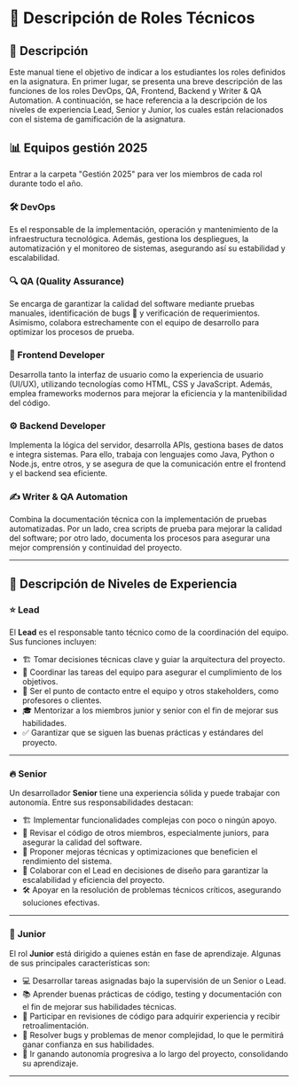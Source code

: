 # 📌 Descripción de Roles Técnicos

## 📖 Descripción

Este manual tiene el objetivo de indicar a los estudiantes los roles definidos en la asignatura. En primer lugar, se presenta una breve descripción de las funciones de los roles DevOps, QA, Frontend, Backend y Writer & QA Automation. A continuación, se hace referencia a la descripción de los niveles de experiencia Lead, Senior y Junior, los cuales están relacionados con el sistema de gamificación de la asignatura.

## 📊 Equipos gestión 2025
Entrar a la carpeta "Gestión 2025" para ver los miembros de cada rol durante todo el año.


### 🛠️ DevOps

Es el responsable de la implementación, operación y mantenimiento de la infraestructura tecnológica. Además, gestiona los despliegues, la automatización y el monitoreo de sistemas, asegurando así su estabilidad y escalabilidad.

### 🔍 QA (Quality Assurance)

Se encarga de garantizar la calidad del software mediante pruebas manuales, identificación de bugs 🐞 y verificación de requerimientos. Asimismo, colabora estrechamente con el equipo de desarrollo para optimizar los procesos de prueba.

### 🎨 Frontend Developer

Desarrolla tanto la interfaz de usuario como la experiencia de usuario (UI/UX), utilizando tecnologías como HTML, CSS y JavaScript. Además, emplea frameworks modernos para mejorar la eficiencia y la mantenibilidad del código.

### ⚙️ Backend Developer

Implementa la lógica del servidor, desarrolla APIs, gestiona bases de datos e integra sistemas. Para ello, trabaja con lenguajes como Java, Python o Node.js, entre otros, y se asegura de que la comunicación entre el frontend y el backend sea eficiente.

### ✍️ Writer & QA Automation

Combina la documentación técnica con la implementación de pruebas automatizadas. Por un lado, crea scripts de prueba para mejorar la calidad del software; por otro lado, documenta los procesos para asegurar una mejor comprensión y continuidad del proyecto.

---

## 🚀 Descripción de Niveles de Experiencia

### ⭐ **Lead**

El **Lead** es el responsable tanto técnico como de la coordinación del equipo. Sus funciones incluyen:

- 🏗️ Tomar decisiones técnicas clave y guiar la arquitectura del proyecto.
- 📅 Coordinar las tareas del equipo para asegurar el cumplimiento de los objetivos.
- 🤝 Ser el punto de contacto entre el equipo y otros stakeholders, como profesores o clientes.
- 🎓 Mentorizar a los miembros junior y senior con el fin de mejorar sus habilidades.
- ✅ Garantizar que se siguen las buenas prácticas y estándares del proyecto.

---

### 🔥 **Senior**

Un desarrollador **Senior** tiene una experiencia sólida y puede trabajar con autonomía. Entre sus responsabilidades destacan:

- 🏗️ Implementar funcionalidades complejas con poco o ningún apoyo.
- 🔎 Revisar el código de otros miembros, especialmente juniors, para asegurar la calidad del software.
- 🚀 Proponer mejoras técnicas y optimizaciones que beneficien el rendimiento del sistema.
- 🤝 Colaborar con el Lead en decisiones de diseño para garantizar la escalabilidad y eficiencia del proyecto.
- 🛠️ Apoyar en la resolución de problemas técnicos críticos, asegurando soluciones efectivas.

---

### 🌱 **Junior**

El rol **Junior** está dirigido a quienes están en fase de aprendizaje. Algunas de sus principales características son:

- 💻 Desarrollar tareas asignadas bajo la supervisión de un Senior o Lead.
- 📚 Aprender buenas prácticas de código, testing y documentación con el fin de mejorar sus habilidades técnicas.
- 👀 Participar en revisiones de código para adquirir experiencia y recibir retroalimentación.
- 🐛 Resolver bugs y problemas de menor complejidad, lo que le permitirá ganar confianza en sus habilidades.
- 🚀 Ir ganando autonomía progresiva a lo largo del proyecto, consolidando su aprendizaje.

---


